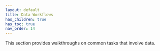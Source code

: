 ```yaml
---
layout: default
title: Data Workflows
has_children: true
has_toc: true
nav_order: 14
---
```


This section provides walkthroughs on common tasks that involve data.

